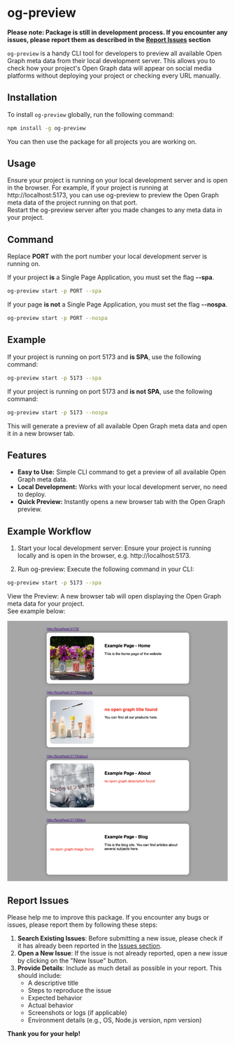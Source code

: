 # og-preview

**Please note: Package is still in development process. If you encounter any issues, please report them as described in the [Report Issues](#report-issues) section**

`og-preview` is a handy CLI tool for developers to preview all available Open Graph meta data from their local development server. This allows you to check how your project's Open Graph data will appear on social media platforms without deploying your project or checking every URL manually.

## Installation

To install `og-preview` globally, run the following command:

```sh
npm install -g og-preview
```

You can then use the package for all projects you are working on.

## Usage

Ensure your project is running on your local development server and is open in the browser. For example, if your project is running at http://localhost:5173, you can use og-preview to preview the Open Graph meta data of the project running on that port. <br>
Restart the og-preview server after you made changes to any meta data in your project.

## Command

Replace **PORT** with the port number your local development server is running on.

If your project **is** a Single Page Application, you must set the flag **<nobr>--spa</nobr>**.<br>

```sh
og-preview start -p PORT --spa
```

If your page **is not** a Single Page Application, you must set the flag **<nobr>--nospa</nobr>**.

```sh
og-preview start -p PORT --nospa
```

## Example

If your project is running on port 5173 and **is SPA**, use the following command:

```sh
og-preview start -p 5173 --spa
```

If your project is running on port 5173 and **is not SPA**, use the following command:

```sh
og-preview start -p 5173 --nospa
```

This will generate a preview of all available Open Graph meta data and open it in a new browser tab.

## Features

- **Easy to Use:** Simple CLI command to get a preview of all available Open Graph meta data.
- **Local Development:** Works with your local development server, no need to deploy.
- **Quick Preview:** Instantly opens a new browser tab with the Open Graph preview.

## Example Workflow

1. Start your local development server: Ensure your project is running locally and is open in the browser, e.g. http://localhost:5173.

2. Run og-preview: Execute the following command in your CLI:

```sh
og-preview start -p 5173 --spa
```

View the Preview: A new browser tab will open displaying the Open Graph meta data for your project.<br>
See example below:

![Open Graph Preview](./src/images/og-preview-example.png)

## Report Issues

Please help me to improve this package.
If you encounter any bugs or issues, please report them by following these steps:

1. **Search Existing Issues**: Before submitting a new issue, please check if it has already been reported in the [Issues section](https://github.com/marcorosenbaum/og-preview/issues).
2. **Open a New Issue**: If the issue is not already reported, open a new issue by clicking on the "New Issue" button.
3. **Provide Details**: Include as much detail as possible in your report. This should include:
   - A descriptive title
   - Steps to reproduce the issue
   - Expected behavior
   - Actual behavior
   - Screenshots or logs (if applicable)
   - Environment details (e.g., OS, Node.js version, npm version)

**Thank you for your help!**
